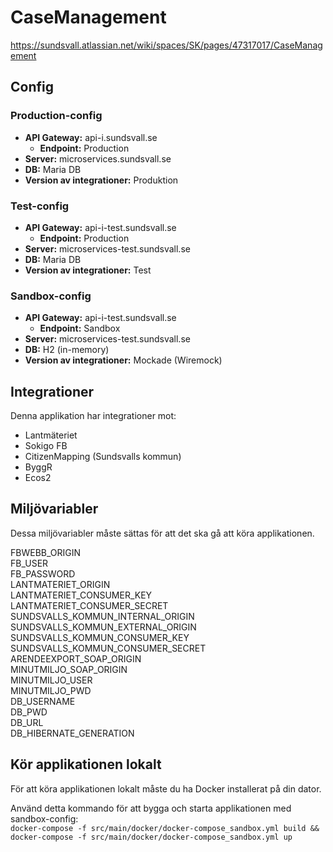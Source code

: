 # CaseManagement

https://sundsvall.atlassian.net/wiki/spaces/SK/pages/47317017/CaseManagement

## Config

### Production-config

- **API Gateway:**                  api-i.sundsvall.se
    - **Endpoint:**                 Production
- **Server:**                       microservices.sundsvall.se
- **DB:**                           Maria DB
- **Version av integrationer:**     Produktion

### Test-config

- **API Gateway:**                  api-i-test.sundsvall.se
    - **Endpoint:**                 Production
- **Server:**                       microservices-test.sundsvall.se
- **DB:**                           Maria DB
- **Version av integrationer:**     Test

### Sandbox-config

- **API Gateway:**                  api-i-test.sundsvall.se
    - **Endpoint:**                 Sandbox
- **Server:**                       microservices-test.sundsvall.se
- **DB:**                           H2 (in-memory)
- **Version av integrationer:**     Mockade (Wiremock)

## Integrationer
Denna applikation har integrationer mot:
* Lantmäteriet
* Sokigo FB
* CitizenMapping (Sundsvalls kommun)
* ByggR
* Ecos2

## Miljövariabler
Dessa miljövariabler måste sättas för att det ska gå att köra applikationen.

FBWEBB_ORIGIN<br/>
FB_USER<br/>
FB_PASSWORD<br/>
LANTMATERIET_ORIGIN<br/>
LANTMATERIET_CONSUMER_KEY<br/>
LANTMATERIET_CONSUMER_SECRET<br/>
SUNDSVALLS_KOMMUN_INTERNAL_ORIGIN<br/>
SUNDSVALLS_KOMMUN_EXTERNAL_ORIGIN<br/>
SUNDSVALLS_KOMMUN_CONSUMER_KEY<br/>
SUNDSVALLS_KOMMUN_CONSUMER_SECRET<br/>
ARENDEEXPORT_SOAP_ORIGIN<br/>
MINUTMILJO_SOAP_ORIGIN<br/>
MINUTMILJO_USER<br/>
MINUTMILJO_PWD<br/>
DB_USERNAME<br/>
DB_PWD<br/>
DB_URL<br/>
DB_HIBERNATE_GENERATION<br/>

## Kör applikationen lokalt

För att köra applikationen lokalt måste du ha Docker installerat på din dator.

Använd detta kommando för att bygga och starta applikationen med sandbox-config: <br/>
`docker-compose -f src/main/docker/docker-compose_sandbox.yml build && docker-compose -f src/main/docker/docker-compose_sandbox.yml up`


